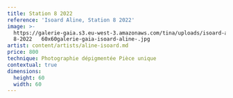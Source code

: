 ```yaml
---
title: Station 8 2022
reference: 'Isoard Aline, Station 8 2022'
image: >-
  https://galerie-gaia.s3.eu-west-3.amazonaws.com/tina/uploads/isoard-aline/station
  8-2022   60x60galerie-gaia-isoard-aline-.jpg
artist: content/artists/aline-isoard.md
price: 800
technique: Photographie dépigmentée Pièce unique
contextual: true
dimensions:
  height: 60
  width: 60
---
```


